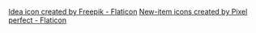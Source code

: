 <a href="https://www.flaticon.com/free-icons/idea" title="idea icons">Idea icon created by Freepik - Flaticon</a>
<a href="https://www.flaticon.com/free-icons/new-item" title="new-item icons">New-item icons created by Pixel perfect - Flaticon</a>